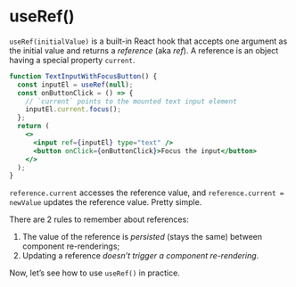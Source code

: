 # useRef\(\)

`useRef(initialValue)` is a built-in React hook that accepts one argument as the initial value and returns a _reference_ \(aka _ref_\). A reference is an object having a special property `current`.

```jsx
function TextInputWithFocusButton() {
  const inputEl = useRef(null);
  const onButtonClick = () => {
    // `current` points to the mounted text input element
    inputEl.current.focus();
  };
  return (
    <>
      <input ref={inputEl} type="text" />
      <button onClick={onButtonClick}>Focus the input</button>
    </>
  );
}
```

`reference.current` accesses the reference value, and `reference.current = newValue` updates the reference value. Pretty simple.

There are 2 rules to remember about references:

1. The value of the reference is _persisted_ \(stays the same\) between component re-renderings;
2. Updating a reference _doesn’t trigger a component re-rendering_.

Now, let’s see how to use `useRef()` in practice.

